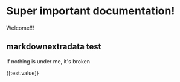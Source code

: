 # Super important documentation!

Welcome!!!

## markdownextradata test

If nothing is under me, it's broken

{[test.value]}
